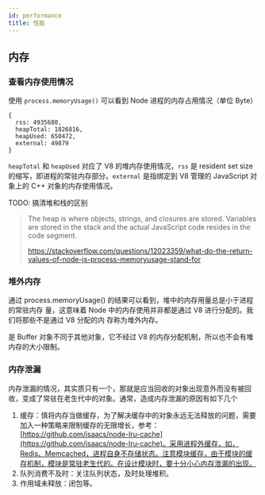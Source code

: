 ```yaml
---
id: performance
title: 性能
---
```


## 内存

### 查看内存使用情况

使用 `process.memoryUsage()` 可以看到 Node 进程的内存占用情况（单位 Byte）

```
{
  rss: 4935680,
  heapTotal: 1826816,
  heapUsed: 650472,
  external: 49879
}
```

`heapTotal` 和 `heapUsed` 对应了 V8 的堆内存使用情况，`rss` 是 resident set size 的缩写，即进程的常驻内存部分。`external` 是指绑定到 V8 管理的 JavaScript 对象上的 C++ 对象的内存使用情况。

TODO: 搞清堆和栈的区别

> The heap is where objects, strings, and closures are stored. Variables are stored in the stack and the actual JavaScript code resides in the code segment.
>
> https://stackoverflow.com/questions/12023359/what-do-the-return-values-of-node-js-process-memoryusage-stand-for

### 堆外内存

通过 process.memoryUsage() 的结果可以看到，堆中的内存用量总是小于进程的常驻内存 量，这意味着 Node 中的内存使用并非都是通过 V8 进行分配的。我们将那些不是通过 V8 分配的内 存称为堆外内存。

是 Buffer 对象不同于其他对象，它不经过 V8 的内存分配机制，所以也不会有堆内存的大小限制。

### 内存泄漏

内存泄漏的情况，其实质只有一个，那就是应当回收的对象出现意外而没有被回收，变成了常驻在老生代中的对象。通常，造成内存泄漏的原因有如下几个

1. 缓存：慎将内存当做缓存，为了解决缓存中的对象永远无法释放的问题，需要加入一种策略来限制缓存的无限增长，参考：[https://github.com/isaacs/node-lru-cache](https://github.com/isaacs/node-lru-cache)。采用进程外缓存，如，Redis、Memcached，进程自身不存储状态。注意模块缓存，由于模块的缓存机制，模块是常驻老生代的。在设计模块时，要十分小心内存泄漏的出现。
2. 队列消费不及时：关注队列状态，及时处理堆积。
3. 作用域未释放：闭包等。
